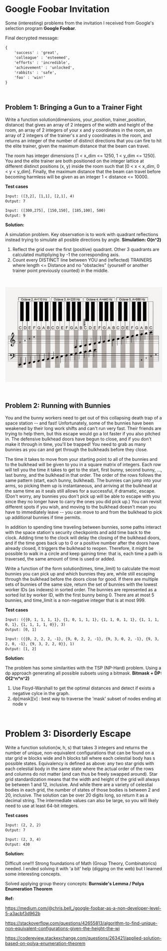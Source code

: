# Google Foobar Invitation

Some (interesting) problems from the invitation I received from Google's selection program **Google Foobar**.

Final decrypted message:
```
{
    'success' : 'great', 
    'colleague' : 'esteemed', 
    'efforts' : 'incredible', 
    'achievement' : 'unlocked', 
    'rabbits' : 'safe', 
    'foo' : 'win!'
}
```

<br/>

## Problem 1: Bringing a Gun to a Trainer Fight

Write a function solution(dimensions, your_position, trainer_position, distance) that gives an array of 2 integers of the width and height of the room, an array of 2 integers of your x and y coordinates in the room, an array of 2 integers of the trainer's x and y coordinates in the room, and returns an integer of the number of distinct directions that you can fire to hit the elite trainer, given the maximum distance that the beam can travel.

The room has integer dimensions [1 < x_dim <= 1250, 1 < y_dim <= 1250]. You and the elite trainer are both positioned on the integer lattice at different distinct positions (x, y) inside the room such that [0 < x < x_dim, 0 < y < y_dim]. Finally, the maximum distance that the beam can travel before becoming harmless will be given as an integer 1 < distance <= 10000.

**Test cases**

```
Input: ([3,2], [1,1], [2,1], 4)
Output: 7
```
```
Input: ([300,275], [150,150], [185,100], 500)
Output: 9
```

**Solution:**

A simulation problem. Key observation is to work with quadrant reflections instead trying to simulate all posible directions by angle. **Simulation: O(n^2)** 

1. Reflect the grid over the first (positive) quadrant. Other 3 quadrants are calculated multipliying by -1 the corresponding axis.
2. Count every DISTINCT line between YOU and (reflected) TRAINERS where length <= Distance and no "obstacles" (yourself or another trainer point previously counted) in the middle.

<br/>

![quadrant reflection](./assets/problem1-quadrants.jpg)

<br/>

## Problem 2: Running with Bunnies

You and the bunny workers need to get out of this collapsing death trap of a space station -- and fast! Unfortunately, some of the bunnies have been weakened by their long work shifts and can't run very fast. Their friends are trying to help them, but this escape would go a lot faster if you also pitched in. The defensive bulkhead doors have begun to close, and if you don't make it through in time, you'll be trapped! You need to grab as many bunnies as you can and get through the bulkheads before they close. 

The time it takes to move from your starting point to all of the bunnies and to the bulkhead will be given to you in a square matrix of integers. Each row will tell you the time it takes to get to the start, first bunny, second bunny, ..., last bunny, and the bulkhead in that order. The order of the rows follows the same pattern (start, each bunny, bulkhead). The bunnies can jump into your arms, so picking them up is instantaneous, and arriving at the bulkhead at the same time as it seals still allows for a successful, if dramatic, escape. (Don't worry, any bunnies you don't pick up will be able to escape with you since they no longer have to carry the ones you did pick up.) You can revisit different spots if you wish, and moving to the bulkhead doesn't mean you have to immediately leave -- you can move to and from the bulkhead to pick up additional bunnies if time permits.

In addition to spending time traveling between bunnies, some paths interact with the space station's security checkpoints and add time back to the clock. Adding time to the clock will delay the closing of the bulkhead doors, and if the time goes back up to 0 or a positive number after the doors have already closed, it triggers the bulkhead to reopen. Therefore, it might be possible to walk in a circle and keep gaining time: that is, each time a path is traversed, the same amount of time is used or added.

Write a function of the form solution(times, time_limit) to calculate the most bunnies you can pick up and which bunnies they are, while still escaping through the bulkhead before the doors close for good. If there are multiple sets of bunnies of the same size, return the set of bunnies with the lowest worker IDs (as indexes) in sorted order. The bunnies are represented as a sorted list by worker ID, with the first bunny being 0. There are at most 5 bunnies, and time_limit is a non-negative integer that is at most 999.

**Test cases**

```
Input: ({{0, 1, 1, 1, 1}, {1, 0, 1, 1, 1}, {1, 1, 0, 1, 1}, {1, 1, 1, 0, 1}, {1, 1, 1, 1, 0}}, 3)
Output: [0, 1]
```
```
Input: ({{0, 2, 2, 2, -1}, {9, 0, 2, 2, -1}, {9, 3, 0, 2, -1}, {9, 3, 2, 0, -1}, {9, 3, 2, 2, 0}}, 1)
Output: [1, 2] 
```

**Solution:**

The problem has some similarities with the TSP (NP-Hard) problem. Using a dp approach generating all possible subsets using a bitmask. **Bitmask + DP: O(2^n*n^2)**

1. Use Floyd-Warshall to get the optimal distances and detect if exists a negative cylce in the graph.
2. dp[mask][v] : best way to traverse the 'mask' subset of nodes ending at node v

<br/>

# Problem 3: Disorderly Escape

Write a function solution(w, h, s) that takes 3 integers and returns the number of unique, non-equivalent configurations that can be found on a star grid w blocks wide and h blocks tall where each celestial body has s possible states. Equivalency is defined as above: any two star grids with each celestial body in the same state where the actual order of the rows and columns do not matter (and can thus be freely swapped around). Star grid standardization means that the width and height of the grid will always be between 1 and 12, inclusive. And while there are a variety of celestial bodies in each grid, the number of states of those bodies is between 2 and 20, inclusive. The solution can be over 20 digits long, so return it as a decimal string. The intermediate values can also be large, so you will likely need to use at least 64-bit integers.

**Test cases**

```
Input: (2, 2, 2)
Output: 7
```
```
Input: (2, 3, 4)
Output: 430
```

**Solution:**

Difficult one!!! Strong foundations of Math (Group Theory, Combinatorics) needed. I ended solving it with 'a bit' help (digging on the web) but I learned some interesting concepts.

Solved applying group theory concepts: **Burnside's Lemma / Polya Enumeration Theorem**

**Ref:**

https://medium.com/@chris.bell_/google-foobar-as-a-non-developer-level-5-a3acbf3d962b

https://stackoverflow.com/questions/42655813/algorithm-to-find-unique-non-equivalent-configurations-given-the-height-the-wi

https://codereview.stackexchange.com/questions/263421/applied-solution-based-on-polya-enumeration-theorem